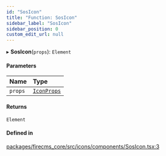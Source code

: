 ```yaml
---
id: "SosIcon"
title: "Function: SosIcon"
sidebar_label: "SosIcon"
sidebar_position: 0
custom_edit_url: null
---
```


▸ **SosIcon**(`props`): `Element`

#### Parameters

| Name | Type |
| :------ | :------ |
| `props` | [`IconProps`](../types/IconProps.md) |

#### Returns

`Element`

#### Defined in

[packages/firecms_core/src/icons/components/SosIcon.tsx:3](https://github.com/FireCMSco/firecms/blob/d45f3739/packages/firecms_core/src/icons/components/SosIcon.tsx#L3)
